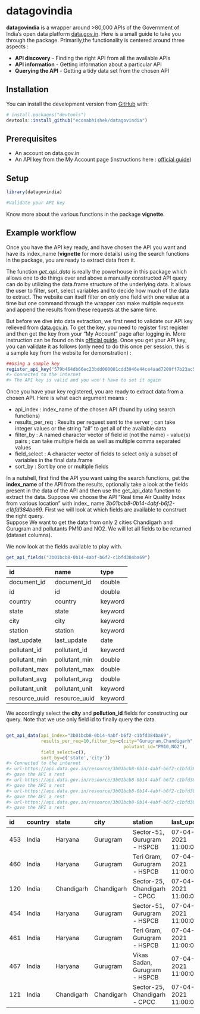 
<!-- README.md is generated from README.Rmd. Please edit that file -->

# datagovindia

**datagovindia** is a wrapper around \>80,000 APIs of the Government of
India’s open data platform [data.gov.in](https://data.gov.in/ogpl_apis).
Here is a small guide to take you through the package. Primarily,the
functionality is centered around three aspects :

  - **API discovery** - Finding the right API from all the available
    APIs
  - **API information** - Getting information about a particular API
  - **Querying the API** - Getting a tidy data set from the chosen API

## Installation

You can install the development version from
[GitHub](https://github.com/econabhishek/datagovindia) with:

``` r
# install.packages("devtools")
devtools::install_github("econabhishek/datagovindia")
```

## Prerequisites

  - An account on data.gov.in
  - An API key from the My Account page (instructions here : [official
    guide](https://data.gov.in/help/how-use-datasets-apis))

## Setup

``` r
library(datagovindia)

#Validate your API key
```

Know more about the various functions in the package **vignette**.

## Example workflow

Once you have the API key ready, and have chosen the API you want and
have its index\_name (**vignette** for more details) using the search
functions in the package, you are ready to extract data from it.

The function *get\_api\_data* is really the powerhouse in this package
which allows one to do things over and above a manually constructed API
query can do by utilizing the data.frame structure of the underlying
data. It allows the user to filter, sort, select variables and to decide
how much of the data to extract. The website can itself filter on only
one field with one value at a time but one command through the wrapper
can make multiple requests and append the results from these requests at
the same time.

But before we dive into data extraction, we first need to validate our
API key relieved from [data.gov.in](https://data.gov.in/ogpl_apis). To
get the key, you need to register first register and then get the key
from your “My Account” page after logging in. More instruction can be
found on this [official
guide](https://data.gov.in/help/how-use-datasets-apis). Once you get
your API key, you can validate it as follows (only need to do this once
per session, this is a sample key from the website for demonstration) :

``` r
##Using a sample key
register_api_key("579b464db66ec23bdd000001cdd3946e44ce4aad7209ff7b23ac571b")
#> Connected to the internet
#> The API key is valid and you won't have to set it again
```

Once you have your key registered, you are ready to extract data from a
chosen API. Here is what each argument means :

  - api\_index : index\_name of the chosen API (found by using search
    functions)
  - results\_per\_req : Results per request sent to the server ; can
    take integer values or the string “all” to get all of the available
    data
  - filter\_by : A named character vector of field id (not the name) -
    value(s) pairs ; can take multiple fields as well as multiple comma
    separated values
  - field\_select : A character vector of fields to select only a subset
    of variables in the final data.frame
  - sort\_by : Sort by one or multiple fields

In a nutshell, first find the API you want using the search functions,
get the **index\_name** of the API from the results, optionally take a
look at the fields present in the data of the API and then use the
get\_api\_data function to extract the data. Suppose we choose the API
“Real time Air Quality Index from various location” with index\_ name
*3b01bcb8-0b14-4abf-b6f2-c1bfd384ba69*. First we will look at which
fields are available to construct the right query.  
Suppose We want to get the data from only 2 cities Chandigarh and
Gurugram and pollutants PM10 and NO2. We will let all fields to be
returned (dataset columns).

We now look at the fields available to play with.

``` r
get_api_fields("3b01bcb8-0b14-4abf-b6f2-c1bfd384ba69")
```

| id              | name            | type    |
| :-------------- | :-------------- | :------ |
| document\_id    | document\_id    | double  |
| id              | id              | double  |
| country         | country         | keyword |
| state           | state           | keyword |
| city            | city            | keyword |
| station         | station         | keyword |
| last\_update    | last\_update    | date    |
| pollutant\_id   | pollutant\_id   | keyword |
| pollutant\_min  | pollutant\_min  | double  |
| pollutant\_max  | pollutant\_max  | double  |
| pollutant\_avg  | pollutant\_avg  | double  |
| pollutant\_unit | pollutant\_unit | keyword |
| resource\_uuid  | resource\_uuid  | keyword |

We accordingly select the **city** and **pollution\_id** fields for
constructing our query. Note that we use only field id to finally query
the data.

``` r

get_api_data(api_index="3b01bcb8-0b14-4abf-b6f2-c1bfd384ba69",
             results_per_req=10,filter_by=c(city="Gurugram,Chandigarh",
                                            polutant_id="PM10,NO2"),
             field_select=c(),
             sort_by=c('state','city'))
#> Connected to the internet
#> url-https://api.data.gov.in/resource/3b01bcb8-0b14-4abf-b6f2-c1bfd384ba69?api-key=579b464db66ec23bdd000001cdd3946e44ce4aad7209ff7b23ac571b&format=json&offset=0&limit=10&filters[city]=Gurugram&filters[polutant_id]=PM10
#> gave the API a rest
#> url-https://api.data.gov.in/resource/3b01bcb8-0b14-4abf-b6f2-c1bfd384ba69?api-key=579b464db66ec23bdd000001cdd3946e44ce4aad7209ff7b23ac571b&format=json&offset=0&limit=10&filters[city]=Chandigarh&filters[polutant_id]=PM10
#> gave the API a rest
#> url-https://api.data.gov.in/resource/3b01bcb8-0b14-4abf-b6f2-c1bfd384ba69?api-key=579b464db66ec23bdd000001cdd3946e44ce4aad7209ff7b23ac571b&format=json&offset=0&limit=10&filters[city]=Gurugram&filters[polutant_id]=NO2
#> gave the API a rest
#> url-https://api.data.gov.in/resource/3b01bcb8-0b14-4abf-b6f2-c1bfd384ba69?api-key=579b464db66ec23bdd000001cdd3946e44ce4aad7209ff7b23ac571b&format=json&offset=0&limit=10&filters[city]=Chandigarh&filters[polutant_id]=NO2
#> gave the API a rest
```

| id  | country | state      | city       | station                       | last\_update        | pollutant\_id | pollutant\_min | pollutant\_max | pollutant\_avg | pollutant\_unit |
| :-- | :------ | :--------- | :--------- | :---------------------------- | :------------------ | :------------ | :------------- | :------------- | :------------- | :-------------- |
| 453 | India   | Haryana    | Gurugram   | Sector-51, Gurugram - HSPCB   | 07-04-2021 11:00:00 | PM10          | 155            | 500            | 342            | NA              |
| 460 | India   | Haryana    | Gurugram   | Teri Gram, Gurugram - HSPCB   | 07-04-2021 11:00:00 | PM10          | 114            | 448            | 219            | NA              |
| 120 | India   | Chandigarh | Chandigarh | Sector-25, Chandigarh - CPCC  | 07-04-2021 11:00:00 | PM10          | 105            | 500            | 228            | NA              |
| 454 | India   | Haryana    | Gurugram   | Sector-51, Gurugram - HSPCB   | 07-04-2021 11:00:00 | NO2           | 16             | 22             | 18             | NA              |
| 461 | India   | Haryana    | Gurugram   | Teri Gram, Gurugram - HSPCB   | 07-04-2021 11:00:00 | NO2           | 10             | 23             | 16             | NA              |
| 467 | India   | Haryana    | Gurugram   | Vikas Sadan, Gurugram - HSPCB | 07-04-2021 11:00:00 | NO2           | 12             | 139            | 57             | NA              |
| 121 | India   | Chandigarh | Chandigarh | Sector-25, Chandigarh - CPCC  | 07-04-2021 11:00:00 | NO2           | 17             | 109            | 42             | NA              |
